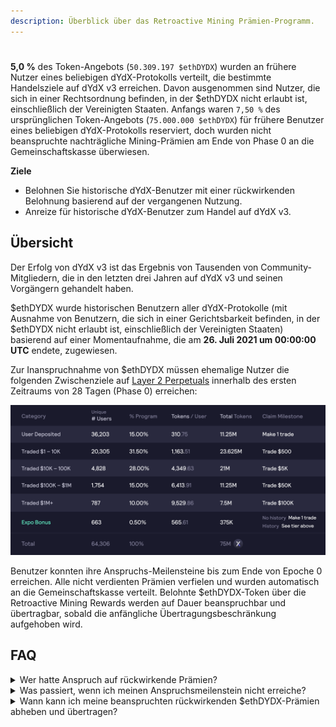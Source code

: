 ```yaml
---
description: Überblick über das Retroactive Mining Prämien-Programm.
---
```


#

**5,0 %** des Token-Angebots (`50.309.197 $ethDYDX`) wurden an frühere Nutzer eines beliebigen dYdX-Protokolls verteilt, die bestimmte Handelsziele auf dYdX v3 erreichen. Davon ausgenommen sind Nutzer, die sich in einer Rechtsordnung befinden, in der $ethDYDX nicht erlaubt ist, einschließlich der Vereinigten Staaten. Anfangs waren `7,50 %` des ursprünglichen Token-Angebots (`75.000.000 $ethDYDX`) für frühere Benutzer eines beliebigen dYdX-Protokolls reserviert, doch wurden nicht beanspruchte nachträgliche Mining-Prämien am Ende von Phase 0 an die Gemeinschaftskasse überwiesen.

**Ziele**

* Belohnen Sie historische dYdX-Benutzer mit einer rückwirkenden Belohnung basierend auf der vergangenen Nutzung.
* Anreize für historische dYdX-Benutzer zum Handel auf dYdX v3.

## Übersicht

Der Erfolg von dYdX v3 ist das Ergebnis von Tausenden von Community-Mitgliedern, die in den letzten drei Jahren auf dYdX v3 und seinen Vorgängern gehandelt haben.

$ethDYDX wurde historischen Benutzern aller dYdX-Protokolle (mit Ausnahme von Benutzern, die sich in einer Gerichtsbarkeit befinden, in der $ethDYDX nicht erlaubt ist, einschließlich der Vereinigten Staaten) basierend auf einer Momentaufnahme, die am **26. Juli 2021 um 00:00:00 UTC** endete, zugewiesen.

Zur Inanspruchnahme von $ethDYDX müssen ehemalige Nutzer die folgenden Zwischenziele auf [Layer 2 Perpetuals](https://trade.dydx.exchange) innerhalb des ersten Zeitraums von 28 Tagen (Phase 0) erreichen:

![](../.gitbook/assets/1-retroactive-buckets.png)

Benutzer konnten ihre Anspruchs-Meilensteine bis zum Ende von Epoche 0 erreichen. Alle nicht verdienten Prämien verfielen und wurden automatisch an die Gemeinschaftskasse verteilt. Belohnte $ethDYDX-Token über die Retroactive Mining Rewards werden auf Dauer beanspruchbar und übertragbar, sobald die anfängliche Übertragungsbeschränkung aufgehoben wird.

## **FAQ**

<details>

<summary>Wer hatte Anspruch auf rückwirkende Prämien?</summary>



</details>

<details>

<summary>Was passiert, wenn ich meinen Anspruchsmeilenstein nicht erreiche?</summary>



</details>

<details>

<summary>Wann kann ich meine beanspruchten rückwirkenden $ethDYDX-Prämien abheben und übertragen?</summary>



</details>

###

